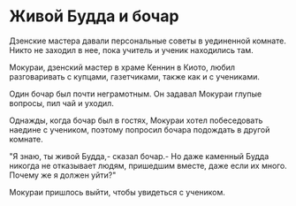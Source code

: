 # Живой Будда и бочар

Дзенские мастера давали персональные советы в уединенной комнате. Никто не заходил в нее, пока учитель и ученик находились там.

Мокураи, дзенский мастер в храме Кеннин в Киото, любил разговаривать с купцами, газетчиками, также как и с учениками.

Один бочар был почти неграмотным. Он задавал Мокураи глупые вопросы, пил чай и уходил.

Однажды, когда бочар был в гостях, Мокураи хотел побеседовать наедине с учеником, поэтому попросил бочара подождать в другой комнате.

"Я знаю, ты живой Будда,- сказал бочар.- Но даже каменный Будда никогда не отказывает людям, пришедшим вместе, даже если их много. Почему же я должен уйти?"

Мокураи пришлось выйти, чтобы увидеться с учеником.